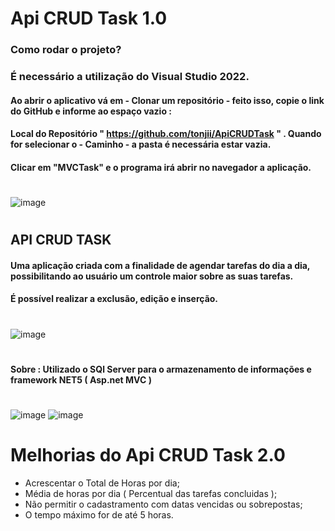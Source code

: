 # Api CRUD Task 1.0

### Como rodar o projeto? 

### É necessário a utilização do Visual Studio 2022. 
#### Ao abrir o aplicativo vá em - Clonar um repositório - feito isso, copie o link do GitHub e informe ao espaço vazio : 
#### Local do Repositório " https://github.com/tonjii/ApiCRUDTask " . Quando for selecionar o - Caminho - a pasta é necessária estar vazia. 
#### Clicar em "MVCTask" e o programa irá abrir no navegador a aplicação. 

#
![image](https://user-images.githubusercontent.com/104291113/218293624-564f1f11-a5bd-40a6-a565-baee5d831fae.png)
#

## API CRUD TASK 

  #### Uma aplicação criada com a finalidade de agendar tarefas do dia a dia, possibilitando ao usuário um controle maior sobre as suas tarefas. 
  #### É possível realizar a exclusão, edição e inserção. 
  
  #
  ![image](https://user-images.githubusercontent.com/104291113/218292976-abecffde-db18-4016-b8a8-a6588d5dec90.png)
  #
  
  #### Sobre : Utilizado o SQl Server para o armazenamento de informações e framework NET5 ( Asp.net MVC )
  
  #
  ![image](https://user-images.githubusercontent.com/104291113/218294549-4407ed5f-73c3-4819-94f3-4b611bfc42e2.png) ![image](https://user-images.githubusercontent.com/104291113/218500834-146a662f-9703-4a5e-865b-81f05540e716.png)

  #
  
  
  # Melhorias do Api CRUD Task 2.0
  
  - Acrescentar o Total de Horas por dia;
  - Média de horas por dia ( Percentual das tarefas concluidas );
  - Não permitir o cadastramento com datas vencidas ou sobrepostas;
  - O tempo máximo for de até 5 horas.
